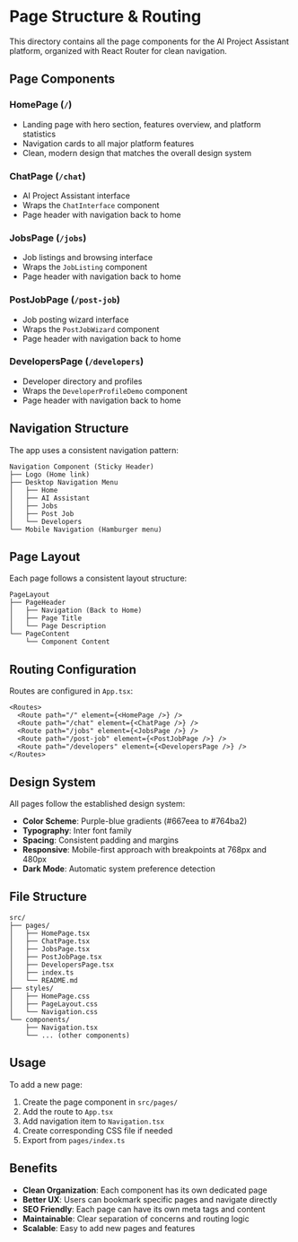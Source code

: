 # Page Structure & Routing

This directory contains all the page components for the AI Project Assistant platform, organized with React Router for clean navigation.

## Page Components

### **HomePage** (`/`)
- Landing page with hero section, features overview, and platform statistics
- Navigation cards to all major platform features
- Clean, modern design that matches the overall design system

### **ChatPage** (`/chat`)
- AI Project Assistant interface
- Wraps the `ChatInterface` component
- Page header with navigation back to home

### **JobsPage** (`/jobs`)
- Job listings and browsing interface
- Wraps the `JobListing` component
- Page header with navigation back to home

### **PostJobPage** (`/post-job`)
- Job posting wizard interface
- Wraps the `PostJobWizard` component
- Page header with navigation back to home

### **DevelopersPage** (`/developers`)
- Developer directory and profiles
- Wraps the `DeveloperProfileDemo` component
- Page header with navigation back to home

## Navigation Structure

The app uses a consistent navigation pattern:

```
Navigation Component (Sticky Header)
├── Logo (Home link)
├── Desktop Navigation Menu
│   ├── Home
│   ├── AI Assistant
│   ├── Jobs
│   ├── Post Job
│   └── Developers
└── Mobile Navigation (Hamburger menu)
```

## Page Layout

Each page follows a consistent layout structure:

```
PageLayout
├── PageHeader
│   ├── Navigation (Back to Home)
│   ├── Page Title
│   └── Page Description
└── PageContent
    └── Component Content
```

## Routing Configuration

Routes are configured in `App.tsx`:

```tsx
<Routes>
  <Route path="/" element={<HomePage />} />
  <Route path="/chat" element={<ChatPage />} />
  <Route path="/jobs" element={<JobsPage />} />
  <Route path="/post-job" element={<PostJobPage />} />
  <Route path="/developers" element={<DevelopersPage />} />
</Routes>
```

## Design System

All pages follow the established design system:

- **Color Scheme**: Purple-blue gradients (#667eea to #764ba2)
- **Typography**: Inter font family
- **Spacing**: Consistent padding and margins
- **Responsive**: Mobile-first approach with breakpoints at 768px and 480px
- **Dark Mode**: Automatic system preference detection

## File Structure

```
src/
├── pages/
│   ├── HomePage.tsx
│   ├── ChatPage.tsx
│   ├── JobsPage.tsx
│   ├── PostJobPage.tsx
│   ├── DevelopersPage.tsx
│   ├── index.ts
│   └── README.md
├── styles/
│   ├── HomePage.css
│   ├── PageLayout.css
│   └── Navigation.css
└── components/
    ├── Navigation.tsx
    └── ... (other components)
```

## Usage

To add a new page:

1. Create the page component in `src/pages/`
2. Add the route to `App.tsx`
3. Add navigation item to `Navigation.tsx`
4. Create corresponding CSS file if needed
5. Export from `pages/index.ts`

## Benefits

- **Clean Organization**: Each component has its own dedicated page
- **Better UX**: Users can bookmark specific pages and navigate directly
- **SEO Friendly**: Each page can have its own meta tags and content
- **Maintainable**: Clear separation of concerns and routing logic
- **Scalable**: Easy to add new pages and features 